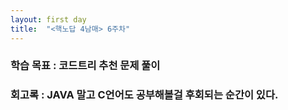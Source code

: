 ```yaml
---
layout: first day
title:  "<핵노답 4남매> 6주차"
---
```


### 학습 목표 : 코드트리 추천 문제 풀이

### 회고록 : JAVA 말고 C언어도 공부해볼걸 후회되는 순간이 있다.
